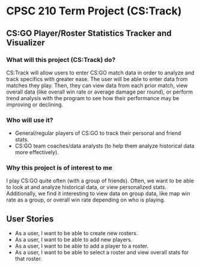 # CPSC 210 Term Project (CS:Track)

## CS:GO Player/Roster Statistics Tracker and Visualizer

### What will this project (CS:Track) do?

CS:Track will allow users to enter CS:GO match data in order to analyze and track specifics
with greater ease. The user will be able to enter data from matches they play. Then, they
can view data from each prior match, view overall data (like overall win rate or average 
damage per round), or perform trend analysis with the program to see how their performance
may be improving or declining.

### Who will use it?

- General/regular players of CS:GO to track their personal and friend stats.
- CS:GO team coaches/data analysts (to help them analyze historical data more effectively).

### Why this project is of interest to me

I play CS:GO quite often (with a group of friends). Often, we want to be able to look at 
and analyze historical data, or view personalized stats. Additionally, we find it
interesting to view data on group data, like map win rate as a group, or overall win rate
depending on who is playing.

## User Stories

- As a user, I want to be able to create new rosters.
- As a user, I want to be able to add new players.
- As a user, I want to be able to add a player to a roster.
- As a user, I want to be able to select a roster and view overall stats for that roster.

